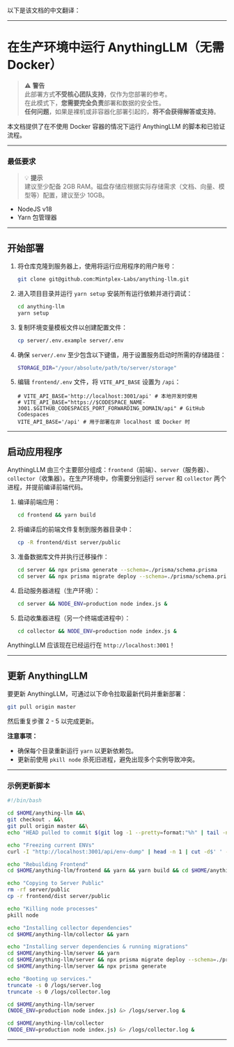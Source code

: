 以下是该文档的中文翻译：

---

# 在生产环境中运行 AnythingLLM（无需 Docker）

> ⚠️ **警告**  
> 此部署方式**不受核心团队支持**，仅作为您部署的参考。  
> 在此模式下，**您需要完全负责**部署和数据的安全性。  
> **任何问题**，如果是裸机或非容器化部署引起的，**将不会获得解答或支持**。

本文档提供了在不使用 Docker 容器的情况下运行 AnythingLLM 的脚本和已验证流程。

---

### 最低要求

> 💡 **提示**  
> 建议至少配备 2GB RAM。磁盘存储应根据实际存储需求（文档、向量、模型等）配置，建议至少 10GB。

- NodeJS v18  
- Yarn 包管理器  

---

## 开始部署

1. 将仓库克隆到服务器上，使用将运行应用程序的用户账号：  
   ```bash
   git clone git@github.com:Mintplex-Labs/anything-llm.git
   ```

2. 进入项目目录并运行 `yarn setup` 安装所有运行依赖并进行调试：  
   ```bash
   cd anything-llm  
   yarn setup
   ```

3. 复制环境变量模板文件以创建配置文件：  
   ```bash
   cp server/.env.example server/.env
   ```

4. 确保 `server/.env` 至少包含以下键值，用于设置服务启动时所需的存储路径：  
   ```bash
   STORAGE_DIR="/your/absolute/path/to/server/storage"
   ```

5. 编辑 `frontend/.env` 文件，将 `VITE_API_BASE` 设置为 `/api`：  
   ```env
   # VITE_API_BASE='http://localhost:3001/api' # 本地开发时使用  
   # VITE_API_BASE="https://$CODESPACE_NAME-3001.$GITHUB_CODESPACES_PORT_FORWARDING_DOMAIN/api" # GitHub Codespaces  
   VITE_API_BASE='/api' # 用于部署在非 localhost 或 Docker 时
   ```

---

## 启动应用程序

AnythingLLM 由三个主要部分组成：`frontend`（前端）、`server`（服务器）、`collector`（收集器）。在生产环境中，你需要分别运行 `server` 和 `collector` 两个进程，并提前编译前端代码。

1. 编译前端应用：  
   ```bash
   cd frontend && yarn build
   ```

2. 将编译后的前端文件复制到服务器目录中：  
   ```bash
   cp -R frontend/dist server/public
   ```

3. 准备数据库文件并执行迁移操作：  
   ```bash
   cd server && npx prisma generate --schema=./prisma/schema.prisma  
   cd server && npx prisma migrate deploy --schema=./prisma/schema.prisma
   ```

4. 启动服务器进程（生产环境）：  
   ```bash
   cd server && NODE_ENV=production node index.js &
   ```

5. 启动收集器进程（另一个终端或进程中）：  
   ```bash
   cd collector && NODE_ENV=production node index.js &
   ```

AnythingLLM 应该现在已经运行在 `http://localhost:3001`！

---

## 更新 AnythingLLM

要更新 AnythingLLM，可通过以下命令拉取最新代码并重新部署：

```bash
git pull origin master
```

然后重复步骤 2 - 5 以完成更新。

**注意事项：**  
- 确保每个目录重新运行 `yarn` 以更新依赖包。  
- 更新前使用 `pkill node` 杀死旧进程，避免出现多个实例导致冲突。

---

### 示例更新脚本

```bash
#!/bin/bash

cd $HOME/anything-llm &&\
git checkout . &&\
git pull origin master &&\
echo "HEAD pulled to commit $(git log -1 --pretty=format:"%h" | tail -n 1)"

echo "Freezing current ENVs"
curl -I "http://localhost:3001/api/env-dump" | head -n 1 | cut -d$' ' -f2

echo "Rebuilding Frontend"
cd $HOME/anything-llm/frontend && yarn && yarn build && cd $HOME/anything-llm

echo "Copying to Server Public"
rm -rf server/public
cp -r frontend/dist server/public

echo "Killing node processes"
pkill node

echo "Installing collector dependencies"
cd $HOME/anything-llm/collector && yarn

echo "Installing server dependencies & running migrations"
cd $HOME/anything-llm/server && yarn
cd $HOME/anything-llm/server && npx prisma migrate deploy --schema=./prisma/schema.prisma
cd $HOME/anything-llm/server && npx prisma generate

echo "Booting up services."
truncate -s 0 /logs/server.log
truncate -s 0 /logs/collector.log

cd $HOME/anything-llm/server
(NODE_ENV=production node index.js) &> /logs/server.log &

cd $HOME/anything-llm/collector
(NODE_ENV=production node index.js) &> /logs/collector.log &
```

---